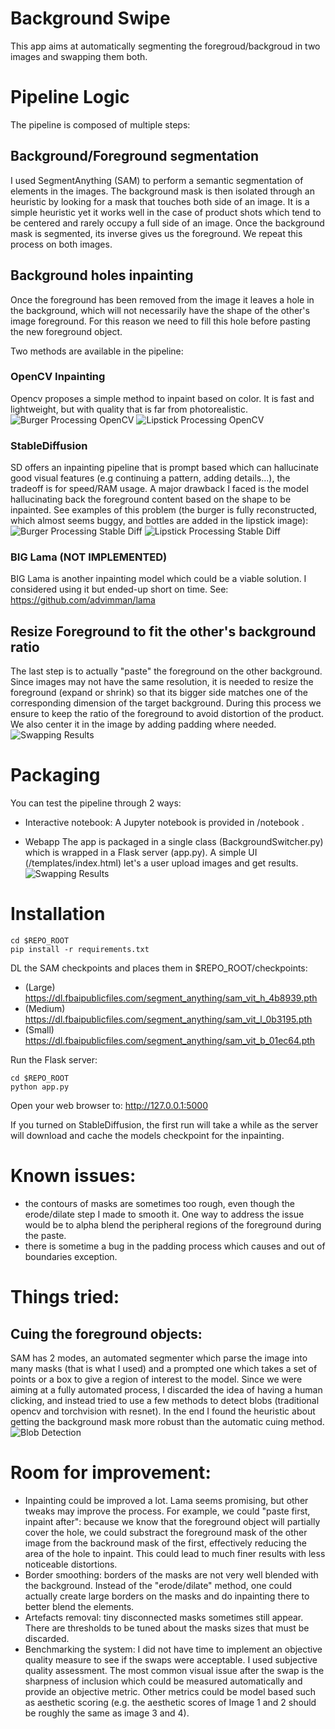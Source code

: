 # Background Swipe
This app aims at automatically segmenting the foregroud/backgroud in two images and swapping them both.

# Pipeline Logic
The pipeline is composed of multiple steps:

## Background/Foreground segmentation
I used SegmentAnything (SAM) to perform a semantic segmentation of elements in the images.
The background mask is then isolated through an heuristic by looking for a mask that touches both side of an image.
It is a simple heuristic yet it works well in the case of product shots which tend to be centered and rarely occupy a full side of an image.
Once the background mask is segmented, its inverse gives us the foreground.
We repeat this process on both images.

## Background holes inpainting
Once the foreground has been removed from the image it leaves a hole in the background, which will not necessarily have the shape of the other's image foreground.
For this reason we need to fill this hole before pasting the new foreground object.

Two methods are available in the pipeline:
### OpenCV Inpainting
Opencv proposes a simple method to inpaint based on color. It is fast and lightweight, but with quality that is far from photorealistic.
![Burger Processing OpenCV](/static/images/gitcontent/BurgerProcessing.png)
![Lipstick Processing OpenCV](/static/images/gitcontent/LipstickProcessing.png)

### StableDiffusion
SD offers an inpainting pipeline that is prompt based which can hallucinate good visual features (e.g continuing a pattern, adding details...), the tradeoff is for speed/RAM usage. A major drawback I faced is the model hallucinating back the foreground content based on the shape to be inpainted. See examples of this problem (the burger is fully reconstructed, which almost seems buggy, and bottles are added in the lipstick image):
![Burger Processing Stable Diff](/static/images/gitcontent/BurgerProcessingSD.png)
![Lipstick Processing Stable Diff](/static/images/gitcontent/LipstickProcessingSD.png)

### BIG Lama (NOT IMPLEMENTED)
BIG Lama is another inpainting model which could be a viable solution. I considered using it but ended-up short on time.
See: https://github.com/advimman/lama

## Resize Foreground to fit the other's background ratio
The last step is to actually "paste" the foreground on the other background.
Since images may not have the same resolution, it is needed to resize the foreground (expand or shrink) so that its bigger side matches one of the corresponding dimension of the target background.
During this process we ensure to keep the ratio of the foreground to avoid distortion of the product. We also center it in the image by adding padding where needed.
![Swapping Results](/static/images/gitcontent/SwappedBurgerLipstick.png)

# Packaging
You can test the pipeline through 2 ways:

* Interactive notebook:
A Jupyter notebook is provided in /notebook .

* Webapp
The app is packaged in a single class (BackgroundSwitcher.py) which is wrapped in a Flask server (app.py).
A simple UI (/templates/index.html) let's a user upload images and get results.
![Swapping Results](/static/images/gitcontent/WebAppShell.png)

# Installation
```
cd $REPO_ROOT
pip install -r requirements.txt
```

DL the SAM checkpoints and places them in $REPO_ROOT/checkpoints:
- (Large) https://dl.fbaipublicfiles.com/segment_anything/sam_vit_h_4b8939.pth
- (Medium) https://dl.fbaipublicfiles.com/segment_anything/sam_vit_l_0b3195.pth
- (Small) https://dl.fbaipublicfiles.com/segment_anything/sam_vit_b_01ec64.pth

Run the Flask server:
```
cd $REPO_ROOT
python app.py
```
Open your web browser to:
http://127.0.0.1:5000

If you turned on StableDiffusion, the first run will take a while as the server will download and cache the models checkpoint for the inpainting.


# Known issues:
- the contours of masks are sometimes too rough, even though the erode/dilate step I made to smooth it. One way to address the issue would be to alpha blend the peripheral regions of the foreground during the paste.
- there is sometime a bug in the padding process which causes and out of boundaries exception.

# Things tried:
## Cuing the foreground objects: 
SAM has 2 modes, an automated segmenter which parse the image into many masks (that is what I used) and a prompted one which takes a set of points or a box to give a region of interest to the model.
Since we were aiming at a fully automated process, I discarded the idea of having a human clicking, and instead tried to use a few methods to detect blobs (traditional opencv and torchvision with resnet).
In the end I found the heuristic about getting the background mask more robust than the automatic cuing method.
![Blob Detection](/static/images/gitcontent/BlobDetection.png)

# Room for improvement:
* Inpainting could be improved a lot. Lama seems promising, but other tweaks may improve the process. 
For example, we could "paste first, inpaint after": because we know that the foreground object will partially cover the hole, we could substract the foreground mask of the other image from the backround mask of the first, effectively reducing the area of the hole to inpaint. This could lead to much finer results with less noticeable distortions.
* Border smoothing: borders of the masks are not very well blended with the background. Instead of the "erode/dilate" method, one could actually create large borders on the masks and do inpainting there to better blend the elements.
* Artefacts removal: tiny disconnected masks sometimes still appear. There are thresholds to be tuned about the masks sizes that must be discarded.
* Benchmarking the system: I did not have time to implement an objective quality measure to see if the swaps were acceptable. I used subjective quality assessment. The most common visual issue after the swap is the sharpness of inclusion which could be measured automatically and provide an objective metric. Other metrics could be model based such as aesthetic scoring (e.g. the aesthetic scores of Image 1 and 2 should be roughly the same as image 3 and 4).